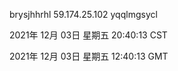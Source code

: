 brysjhhrhl 59.174.25.102 yqqlmgsycl

2021年 12月 03日 星期五 20:40:13 CST

2021年 12月 03日 星期五 12:40:13 GMT
